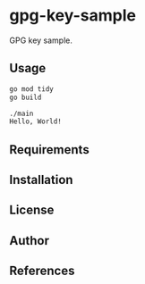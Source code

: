 # gpg-key-sample

GPG key sample.

## Usage

```bash
go mod tidy
go build

./main
Hello, World!
```

## Requirements

## Installation

## License

## Author

## References
